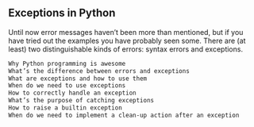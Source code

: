 ## Exceptions in Python

Until now error messages haven’t been more than mentioned, but if you have tried out the examples you have probably seen some.
There are (at least) two distinguishable kinds of errors:
syntax errors and exceptions.

```bash
Why Python programming is awesome
What’s the difference between errors and exceptions
What are exceptions and how to use them
When do we need to use exceptions
How to correctly handle an exception
What’s the purpose of catching exceptions
How to raise a builtin exception
When do we need to implement a clean-up action after an exception
```

